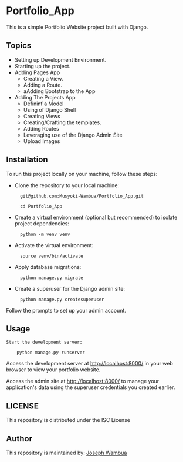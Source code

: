 # Portfolio_App

This is a simple Portfolio Website project built with Django.

## Topics

- Setting up Development Environment.
- Starting up the project.
- Adding Pages App
  - Creating a View.
  - Adding a Route.
  - aAdding Bootstrap to the App
- Adding The Projects App
  - Defininf a Model
  - Using of Django Shell
  - Creating Views
  - Creating/Crafting the templates.
  - Adding Routes
  - Leveraging use of the Django Admin Site
  - Upload Images

## Installation

To run this project locally on your machine, follow these steps:

- Clone the repository to your local machine:

        git@github.com:Musyoki-Wambua/Portfolio_App.git

        cd Portfolio_App

- Create a virtual environment (optional but recommended) to isolate project dependencies:

        python -m venv venv

- Activate the virtual environment:

        source venv/bin/activate

- Apply database migrations:

        python manage.py migrate

- Create a superuser for the Django admin site:

        python manage.py createsuperuser

Follow the prompts to set up your admin account.

## Usage

    Start the development server:

        python manage.py runserver

Access the development server at [http://localhost:8000/](http://localhost:8000/) in your web browser to view your portfolio website.

Access the admin site at [http://localhost:8000/](http://localhost:8000/) to manage your application's data using the superuser credentials you created earlier.

## LICENSE

This repository is distributed under the ISC License

## Author

This repository is maintained by: [Joseph Wambua](https://github.com/Musyoki-Wambua)
